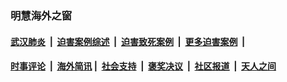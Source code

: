 
### 明慧海外之窗

####  [武汉肺炎](indexes/365.md?t=03201600) &nbsp;|&nbsp;  [迫害案例综述](indexes/328.md?t=03201600) &nbsp;|&nbsp; [迫害致死案例](indexes/277.md?t=03201600)  &nbsp;|&nbsp; [更多迫害案例](indexes/81.md?t=03201600)  &nbsp;|&nbsp; 
####  [时事评论](indexes/19.md?t=03201600) &nbsp;|&nbsp; [海外简讯](indexes/245.md?t=03201600)&nbsp;|&nbsp;  [社会支持](indexes/140.md?t=03201600) &nbsp;|&nbsp; [褒奖决议](indexes/282.md?t=03201600) &nbsp;|&nbsp; [社区报道](indexes/91.md?t=03201600)  &nbsp;|&nbsp; [天人之间](indexes/78.md?t=03201600) 

